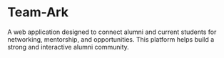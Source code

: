 # Team-Ark
A web application designed to connect alumni and current students for networking, mentorship, and opportunities. This platform helps build a strong and interactive alumni community.
